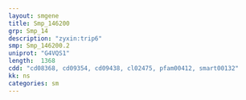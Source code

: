 ```yaml
---
layout: smgene
title: Smp_146200
grp: Smp_14
description: "zyxin:trip6"
smp: Smp_146200.2
uniprot: "G4VQS1"
length:  1368
cdd: "cd08368, cd09354, cd09438, cl02475, pfam00412, smart00132"
kk: ns
categories: sm
---
```

